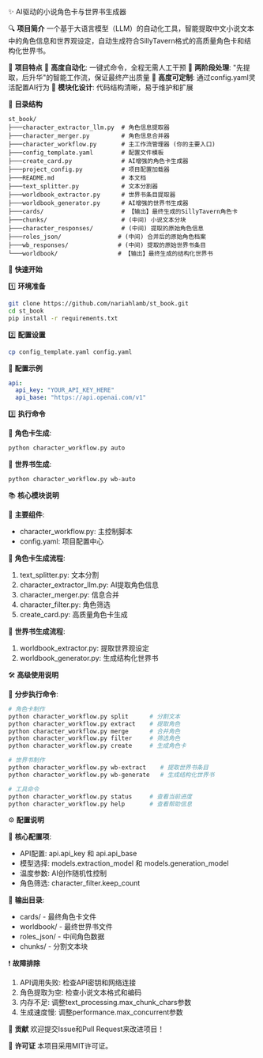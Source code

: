 ✨ AI驱动的小说角色卡与世界书生成器

🔍 **项目简介**
一个基于大语言模型（LLM）的自动化工具，智能提取中文小说文本中的角色信息和世界观设定，自动生成符合SillyTavern格式的高质量角色卡和结构化世界书。

🌟 **项目特点**
🔹 **高度自动化**: 一键式命令，全程无需人工干预
🔹 **两阶段处理**: "先提取，后升华"的智能工作流，保证最终产出质量
🔹 **高度可定制**: 通过config.yaml灵活配置AI行为
🔹 **模块化设计**: 代码结构清晰，易于维护和扩展

📁 **目录结构**
```
st_book/
├───character_extractor_llm.py  # 角色信息提取器
├───character_merger.py         # 角色信息合并器
├───character_workflow.py       # 主工作流管理器 (你的主要入口)
├───config_template.yaml        # 配置文件模板
├───create_card.py              # AI增强的角色卡生成器
├───project_config.py           # 项目配置加载器
├───README.md                   # 本文档
├───text_splitter.py            # 文本分割器
├───worldbook_extractor.py      # 世界书条目提取器
├───worldbook_generator.py      # AI增强的世界书生成器
├───cards/                      # 【输出】最终生成的SillyTavern角色卡
├───chunks/                     # (中间) 小说文本分块
├───character_responses/        # (中间) 提取的原始角色信息
├───roles_json/                # (中间) 合并后的原始角色档案
├───wb_responses/              # (中间) 提取的原始世界书条目
└───worldbook/                 # 【输出】最终生成的结构化世界书
```

🚀 **快速开始**

1️⃣ **环境准备**
```bash
git clone https://github.com/nariahlamb/st_book.git
cd st_book
pip install -r requirements.txt
```

2️⃣ **配置设置**
```bash
cp config_template.yaml config.yaml
```

🔧 **配置示例**
```yaml
api:
  api_key: "YOUR_API_KEY_HERE"
  api_base: "https://api.openai.com/v1"
```

3️⃣ **执行命令**

🔹 **角色卡生成**:
```bash
python character_workflow.py auto
```

🔹 **世界书生成**:
```bash
python character_workflow.py wb-auto
```

📚 **核心模块说明**

🔹 **主要组件**:
- character_workflow.py: 主控制脚本
- config.yaml: 项目配置中心

🔹 **角色卡生成流程**:
1. text_splitter.py: 文本分割
2. character_extractor_llm.py: AI提取角色信息
3. character_merger.py: 信息合并
4. character_filter.py: 角色筛选
5. create_card.py: 高质量角色卡生成

🔹 **世界书生成流程**:
1. worldbook_extractor.py: 提取世界观设定
2. worldbook_generator.py: 生成结构化世界书

🛠️ **高级使用说明**

🔹 **分步执行命令**:
```bash
# 角色卡制作
python character_workflow.py split      # 分割文本
python character_workflow.py extract    # 提取角色
python character_workflow.py merge      # 合并角色
python character_workflow.py filter     # 筛选角色
python character_workflow.py create     # 生成角色卡

# 世界书制作
python character_workflow.py wb-extract    # 提取世界书条目
python character_workflow.py wb-generate   # 生成结构化世界书

# 工具命令
python character_workflow.py status     # 查看当前进度
python character_workflow.py help       # 查看帮助信息
```

⚙️ **配置说明**

🔹 **核心配置项**:
- API配置: api.api_key 和 api.api_base
- 模型选择: models.extraction_model 和 models.generation_model
- 温度参数: AI创作随机性控制
- 角色筛选: character_filter.keep_count

🔹 **输出目录**:
- cards/ - 最终角色卡文件
- worldbook/ - 最终世界书文件
- roles_json/ - 中间角色数据
- chunks/ - 分割文本块

❗ **故障排除**
1. API调用失败: 检查API密钥和网络连接
2. 角色提取为空: 检查小说文本格式和编码
3. 内存不足: 调整text_processing.max_chunk_chars参数
4. 生成速度慢: 调整performance.max_concurrent参数

🤝 **贡献**
欢迎提交Issue和Pull Request来改进项目！

📄 **许可证**
本项目采用MIT许可证。
